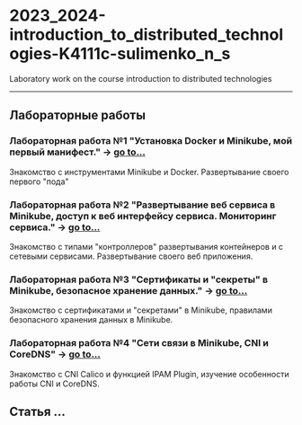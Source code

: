 # 2023_2024-introduction_to_distributed_technologies-K4111c-sulimenko_n_s
Laboratory work on the course introduction to distributed technologies
___
## Лабораторные работы

### Лабораторная работа №1 "Установка Docker и Minikube, мой первый манифест." -> [go to...](lab1)
Знакомство с инструментами Minikube и Docker. Развертывание своего первого "пода"
 
### Лабораторная работа №2 "Развертывание веб сервиса в Minikube, доступ к веб интерфейсу сервиса. Мониторинг сервиса." -> [go to...](lab2)
Знакомство с типами "контроллеров" развертывания контейнеров и с сетевыми сервисами. Развертывание своего веб приложения.

### Лабораторная работа №3 "Сертификаты и "секреты" в Minikube, безопасное хранение данных." -> [go to...](lab3)
Знакомство с сертификатами и "секретами" в Minikube, правилами безопасного хранения данных в Minikube.

### Лабораторная работа №4 "Сети связи в Minikube, CNI и CoreDNS" -> [go to...](lab4)
Знакомство с CNI Calico и функцией IPAM Plugin, изучение особенности работы CNI и CoreDNS.

## Статья ...
